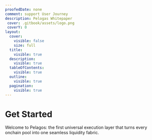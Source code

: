 ```yaml
---
proofedDate: none
comment: support User Journey
description: Pelogas Whitepaper
 cover: .gitbook/assets/logo.png
 coverY: 0
layout:
  cover:
    visible: false
    size: full
  title:
    visible: true
  description:
    visible: true
  tableOfContents:
    visible: true
  outline:
    visible: true
  pagination:
    visible: true
---
```


# Get Started

Welcome to Pelagos: the first universal execution layer that turns every onchain pool into one seamless liquidity fabric.
